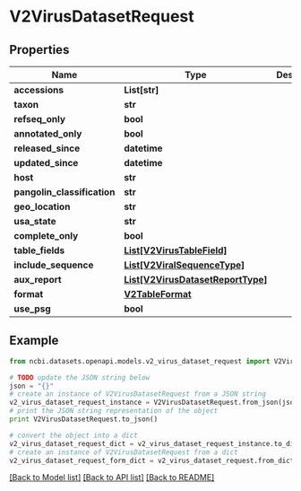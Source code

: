 # V2VirusDatasetRequest


## Properties

Name | Type | Description | Notes
------------ | ------------- | ------------- | -------------
**accessions** | **List[str]** |  | [optional] 
**taxon** | **str** |  | [optional] 
**refseq_only** | **bool** |  | [optional] 
**annotated_only** | **bool** |  | [optional] 
**released_since** | **datetime** |  | [optional] 
**updated_since** | **datetime** |  | [optional] 
**host** | **str** |  | [optional] 
**pangolin_classification** | **str** |  | [optional] 
**geo_location** | **str** |  | [optional] 
**usa_state** | **str** |  | [optional] 
**complete_only** | **bool** |  | [optional] 
**table_fields** | [**List[V2VirusTableField]**](V2VirusTableField.md) |  | [optional] 
**include_sequence** | [**List[V2ViralSequenceType]**](V2ViralSequenceType.md) |  | [optional] 
**aux_report** | [**List[V2VirusDatasetReportType]**](V2VirusDatasetReportType.md) |  | [optional] 
**format** | [**V2TableFormat**](V2TableFormat.md) |  | [optional] 
**use_psg** | **bool** |  | [optional] 

## Example

```python
from ncbi.datasets.openapi.models.v2_virus_dataset_request import V2VirusDatasetRequest

# TODO update the JSON string below
json = "{}"
# create an instance of V2VirusDatasetRequest from a JSON string
v2_virus_dataset_request_instance = V2VirusDatasetRequest.from_json(json)
# print the JSON string representation of the object
print V2VirusDatasetRequest.to_json()

# convert the object into a dict
v2_virus_dataset_request_dict = v2_virus_dataset_request_instance.to_dict()
# create an instance of V2VirusDatasetRequest from a dict
v2_virus_dataset_request_form_dict = v2_virus_dataset_request.from_dict(v2_virus_dataset_request_dict)
```
[[Back to Model list]](../README.md#documentation-for-models) [[Back to API list]](../README.md#documentation-for-api-endpoints) [[Back to README]](../README.md)


